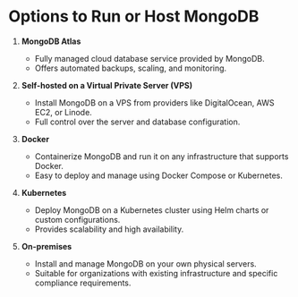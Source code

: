 # Options to Run or Host MongoDB

1. **MongoDB Atlas**
   - Fully managed cloud database service provided by MongoDB.
   - Offers automated backups, scaling, and monitoring.

2. **Self-hosted on a Virtual Private Server (VPS)**
   - Install MongoDB on a VPS from providers like DigitalOcean, AWS EC2, or Linode.
   - Full control over the server and database configuration.

3. **Docker**
   - Containerize MongoDB and run it on any infrastructure that supports Docker.
   - Easy to deploy and manage using Docker Compose or Kubernetes.

4. **Kubernetes**
   - Deploy MongoDB on a Kubernetes cluster using Helm charts or custom configurations.
   - Provides scalability and high availability.

5. **On-premises**
   - Install and manage MongoDB on your own physical servers.
   - Suitable for organizations with existing infrastructure and specific compliance requirements.